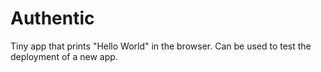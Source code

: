 # Authentic
Tiny app that prints "Hello World" in the browser. Can be used to test the deployment of a new app.
